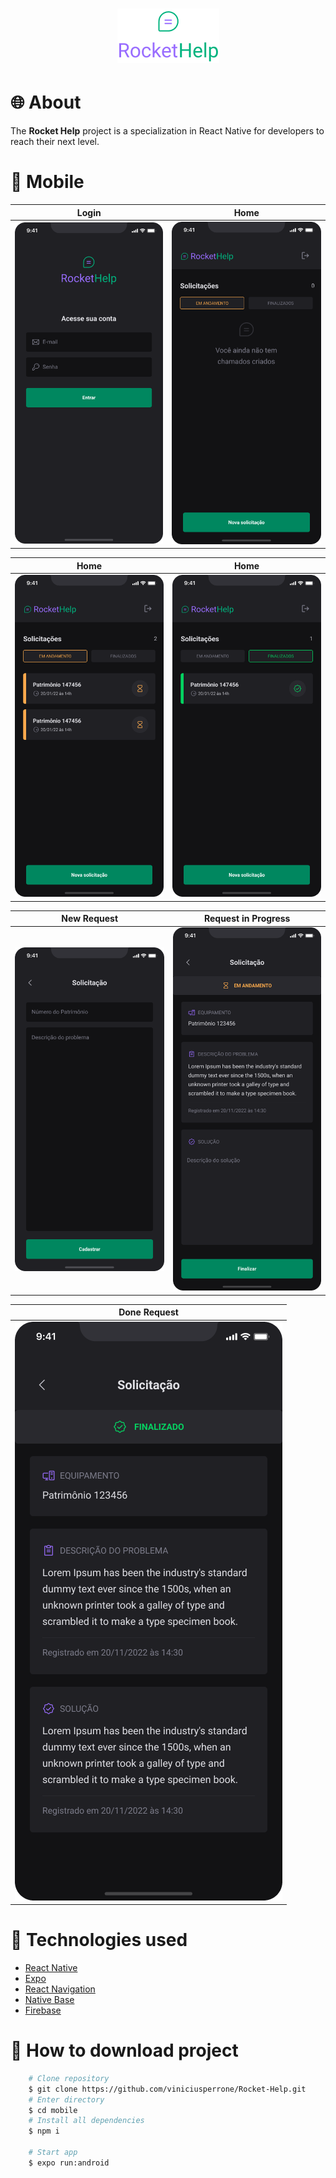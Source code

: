 <h1 align="center">
  <img src="./screenshorts/Logo.png"/>
<h1>

# 🌐 About

The **Rocket Help** project is a specialization in React Native for developers to reach their next level.

# 📱 Mobile

Login     |  Home
:-------------------------:|:-------------------------:
![](./screenshorts/Login.png)  |  ![](./screenshorts/Home%20-%20Sem%20chamados.png)

Home     |  Home
:-------------------------:|:-------------------------:
![](./screenshorts/Home%20-%20Chamados%20em%20andamento.png)  |  ![](./screenshorts/Home%20-%20Chamados%20finalizados.png)

New Request     |  Request in Progress
:-------------------------:|:-------------------------:
![](./screenshorts/Nova%20solicitação.png)  |  ![](./screenshorts/Solicitação%20-%20Em%20andamento.png)

Done Request     |
:-------------------------:|
![](./screenshorts/Solicitação%20-%20Finalizada.png)  |

# 🤔 Technologies used

- [React Native](https://reactnative.dev/)
- [Expo](https://expo.dev/)
- [React Navigation](https://reactnavigation.org/)
- [Native Base](https://nativebase.io/)
- [Firebase](https://firebase.google.com/)

# 📁 How to download project

```bash
    # Clone repository
    $ git clone https://github.com/viniciusperrone/Rocket-Help.git
    # Enter directory
    $ cd mobile
    # Install all dependencies
    $ npm i
    
    # Start app
    $ expo run:android
```
